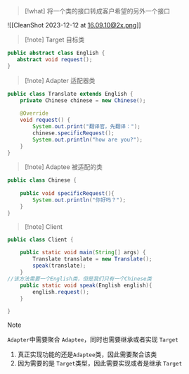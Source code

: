 
> [!what] 
> 将一个类的接口转成客户希望的另外一个接口




![[CleanShot 2023-12-12 at 16.09.10@2x.png]]



> [!note] Target
> 目标类

```java
public abstract class English {
   abstract void request();    
}
```

> [!note] Adapter
> 适配器类

```java
public class Translate extends English {  
	private Chinese chinese = new Chinese();  
	  
	@Override  
	void request() {  
		System.out.print("翻译官，先翻译：");  
		chinese.specificRequest();  
		System.out.println("how are you?");  
	}  
}
```

> [!note] Adaptee
> 被适配的类
```java
public class Chinese {  
  
	public void specificRequest(){  
      	System.out.println("你好吗？");  
	}  
}
```

> [!note] Client

```java
public class Client {  
  
	public static void main(String[] args) {  
		Translate translate = new Translate();  
		speak(translate);  
	}  
//该方法需要一个English类，但是我们只有一个Chinese类
	public static void speak(English english){  
		english.request();  
	}  
  
}
```



> [!note] 
>  `Adapter`中需要聚合 `Adaptee`，同时也需要继承或者实现 `Target`
>  1. 真正实现功能的还是`Adaptee`类，因此需要聚合该类
>  2. 因为需要的是 `Target`类型，因此需要实现或者是继承 `Target`


